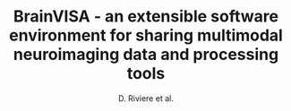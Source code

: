 ---
cat: gaia
subcat: architecture
bestof: false
author: D. Riviere et al.
title: BrainVISA - an extensible software environment for sharing multimodal neuroimaging data and processing tools
year: 2009
type: misc
---